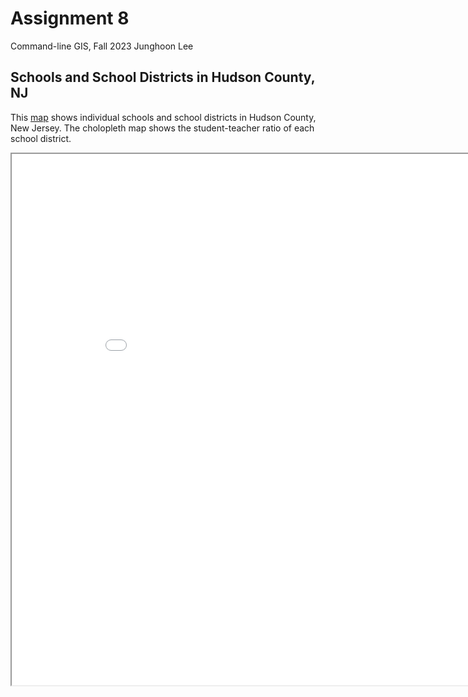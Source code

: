 # Assignment 8
Command-line GIS, Fall 2023
Junghoon Lee

## Schools and School Districts in Hudson County, NJ 
This [map](Hudson_Schools_SchoolDistricts.html) shows individual schools and school districts in Hudson County, New Jersey.
The cholopleth map shows the student-teacher ratio of each school district.


<iframe src = 'Hudson_Schools_SchoolDistricts.html' width = 900 height = 850> </iframe>
